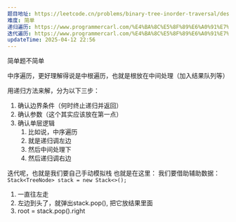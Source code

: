 ```yaml
---
题目地址: https://leetcode.cn/problems/binary-tree-inorder-traversal/description/?envType=study-plan-v2&envId=top-100-liked
难度: 简单
递归遍历: https://www.programmercarl.com/%E4%BA%8C%E5%8F%89%E6%A0%91%E7%9A%84%E9%80%92%E5%BD%92%E9%81%8D%E5%8E%86.html#%E7%AE%97%E6%B3%95%E5%85%AC%E5%BC%80%E8%AF%BE
迭代遍历: https://www.programmercarl.com/%E4%BA%8C%E5%8F%89%E6%A0%91%E7%9A%84%E8%BF%AD%E4%BB%A3%E9%81%8D%E5%8E%86.html
updateTime: 2025-04-12 22:56
---
```

简单题不简单

中序遍历，更好理解得说是中根遍历，也就是根放在中间处理（加入结果队列等）

用递归方法来解，分为以下三步：
1. 确认边界条件（何时终止递归并返回）
2. 确认参数（这个其实应该放在第一点）
3. 确认单层逻辑
	1. 比如说，中序遍历
	2. 就是递归调左边
	3. 然后中间处理下
	4. 然后递归调右边

迭代呢，也就是我们要自己手动模拟栈
也就是在这里：
我们要借助辅助数据：`Stack<TreeNode> stack = new Stack<>();`
1. 一直往左走
2. 左边到头了，就弹出stack.pop(), 把它放结果里面
3. root = stack.pop().right